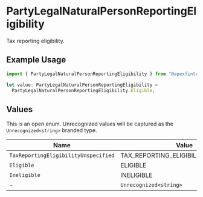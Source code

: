 # PartyLegalNaturalPersonReportingEligibility

Tax reporting eligibility.

## Example Usage

```typescript
import { PartyLegalNaturalPersonReportingEligibility } from "@apexfintechsolutions/ascend-sdk/models/components";

let value: PartyLegalNaturalPersonReportingEligibility =
  PartyLegalNaturalPersonReportingEligibility.Eligible;
```

## Values

This is an open enum. Unrecognized values will be captured as the `Unrecognized<string>` branded type.

| Name                                  | Value                                 |
| ------------------------------------- | ------------------------------------- |
| `TaxReportingEligibilityUnspecified`  | TAX_REPORTING_ELIGIBILITY_UNSPECIFIED |
| `Eligible`                            | ELIGIBLE                              |
| `Ineligible`                          | INELIGIBLE                            |
| -                                     | `Unrecognized<string>`                |